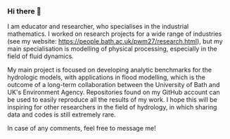 ### Hi there 👋

I am educator and researcher, who specialises in the industrial mathematics. I worked on research projects for a wide range of industries (see my website: https://people.bath.ac.uk/pwm27/research.html), but my main specialisation is modelling of physical processing, especially in the field of fluid dynamics. 

My main project is focused on developing analytic benchmarks for the hydrologic models, with applications in flood modelling, which is the outcome of a long-term collaboration between the University of Bath and UK's Environment Agency. Repositories found on my GitHub account can be used to easily reproduce all the results of my work. I hope this will be inspiring for other researchers in the field of hydrology, in which sharing data and codes is still extremely rare.

In case of any comments, feel free to message me!

